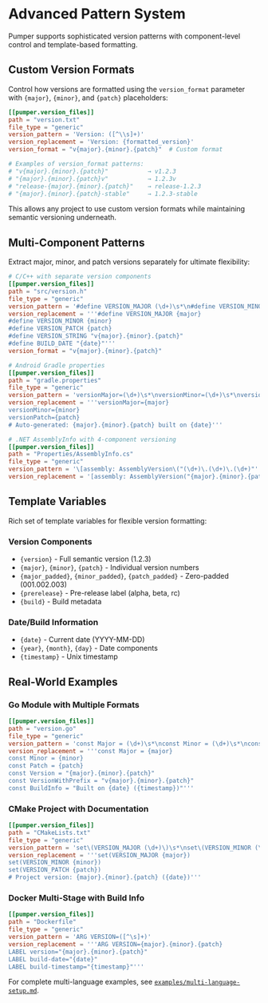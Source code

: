 # Advanced Pattern System

Pumper supports sophisticated version patterns with component-level control and template-based formatting.

## Custom Version Formats

Control how versions are formatted using the `version_format` parameter with `{major}`, `{minor}`, and `{patch}` placeholders:

```toml
[[pumper.version_files]]
path = "version.txt"
file_type = "generic"
version_pattern = 'Version: ([^\\s]+)'
version_replacement = 'Version: {formatted_version}'
version_format = "v{major}.{minor}.{patch}"  # Custom format

# Examples of version_format patterns:
# "v{major}.{minor}.{patch}"           → v1.2.3
# "{major}.{minor}.{patch}v"           → 1.2.3v
# "release-{major}.{minor}.{patch}"    → release-1.2.3
# "{major}.{minor}.{patch}-stable"     → 1.2.3-stable
```

This allows any project to use custom version formats while maintaining semantic versioning underneath.

## Multi-Component Patterns

Extract major, minor, and patch versions separately for ultimate flexibility:

```toml
# C/C++ with separate version components
[[pumper.version_files]]
path = "src/version.h"
file_type = "generic"
version_pattern = '#define VERSION_MAJOR (\d+)\s*\n#define VERSION_MINOR (\d+)\s*\n#define VERSION_PATCH (\d+)'
version_replacement = '''#define VERSION_MAJOR {major}
#define VERSION_MINOR {minor}
#define VERSION_PATCH {patch}
#define VERSION_STRING "v{major}.{minor}.{patch}"
#define BUILD_DATE "{date}"'''
version_format = "v{major}.{minor}.{patch}"

# Android Gradle properties
[[pumper.version_files]]
path = "gradle.properties"
file_type = "generic"
version_pattern = 'versionMajor=(\d+)\s*\nversionMinor=(\d+)\s*\nversionPatch=(\d+)'
version_replacement = '''versionMajor={major}
versionMinor={minor}
versionPatch={patch}
# Auto-generated: {major}.{minor}.{patch} built on {date}'''

# .NET AssemblyInfo with 4-component versioning
[[pumper.version_files]]
path = "Properties/AssemblyInfo.cs"
file_type = "generic"
version_pattern = '\[assembly: AssemblyVersion\("(\d+)\.(\d+)\.(\d+)"'
version_replacement = '[assembly: AssemblyVersion("{major}.{minor}.{patch}.0")]'
```

## Template Variables

Rich set of template variables for flexible version formatting:

### Version Components
- `{version}` - Full semantic version (1.2.3)
- `{major}`, `{minor}`, `{patch}` - Individual version numbers
- `{major_padded}`, `{minor_padded}`, `{patch_padded}` - Zero-padded (001.002.003)
- `{prerelease}` - Pre-release label (alpha, beta, rc)
- `{build}` - Build metadata

### Date/Build Information
- `{date}` - Current date (YYYY-MM-DD)
- `{year}`, `{month}`, `{day}` - Date components
- `{timestamp}` - Unix timestamp

## Real-World Examples

### Go Module with Multiple Formats
```toml
[[pumper.version_files]]
path = "version.go"
file_type = "generic"
version_pattern = 'const Major = (\d+)\s*\nconst Minor = (\d+)\s*\nconst Patch = (\d+)'
version_replacement = '''const Major = {major}
const Minor = {minor}
const Patch = {patch}
const Version = "{major}.{minor}.{patch}"
const VersionWithPrefix = "v{major}.{minor}.{patch}"
const BuildInfo = "Built on {date} ({timestamp})"'''
```

### CMake Project with Documentation
```toml
[[pumper.version_files]]
path = "CMakeLists.txt"
file_type = "generic"
version_pattern = 'set\(VERSION_MAJOR (\d+)\)\s*\nset\(VERSION_MINOR (\d+)\)\s*\nset\(VERSION_PATCH (\d+)\)'
version_replacement = '''set(VERSION_MAJOR {major})
set(VERSION_MINOR {minor})
set(VERSION_PATCH {patch})
# Project version: {major}.{minor}.{patch} ({date})'''
```

### Docker Multi-Stage with Build Info
```toml
[[pumper.version_files]]
path = "Dockerfile"
file_type = "generic"
version_pattern = 'ARG VERSION=([^\s]+)'
version_replacement = '''ARG VERSION={major}.{minor}.{patch}
LABEL version="{major}.{minor}.{patch}"
LABEL build-date="{date}"
LABEL build-timestamp="{timestamp}"'''
```

For complete multi-language examples, see [`examples/multi-language-setup.md`](../examples/multi-language-setup.md).
